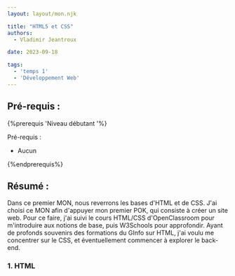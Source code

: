 ```yaml
---
layout: layout/mon.njk

title: "HTML5 et CSS"
authors:
  - Vladimir Jeantroux

date: 2023-09-18

tags:
  - 'temps 1'
  - 'Développement Web'
---
```

## Pré-requis : 

{%prerequis 'Niveau débutant '%}

Pré-requis :

- Aucun

 {%endprerequis%}

## Résumé :
Dans ce premier MON, nous reverrons les bases d'HTML et de CSS. J'ai choisi ce MON afin d'appuyer mon premier POK, qui consiste à 
créer un site web. 
Pour ce faire, j'ai suivi le cours HTML/CSS d'OpenClassroom pour m'introduire aux notions de base, puis W3Schools pour approfondir.
Ayant de profonds souvenirs des formations du GInfo sur HTML, j'ai voulu me concentrer sur le CSS, et éventuellement commencer à 
explorer le back-end. 

### 1. HTML



